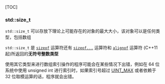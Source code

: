 [TOC]

### std::size_t

`std::size_t` 可以存放下理论上可能存在的对象的最大大小，该对象可以是任何类型，包括数组

`std::size_t` 是 [`sizeof`](https://c-cpp.com/cpp/language/sizeof.html) 运算符还有 [`sizeof...`](https://c-cpp.com/cpp/language/sizeof....html) 运算符和 [`alignof`](https://c-cpp.com/cpp/language/alignof.html) 运算符 (C++11 起)所返回的**无符号整数类型**

使用其它类型来进行数组索引操作的程序可能会在某些情况下出错，例如在 64 位系统中使用 unsigned int 进行索引时，如果索引号超过 [UINT_MAX](https://c-cpp.com/cpp/types/climits.html) 或者依赖于 32 位取模运算的话，程序就会出错。

